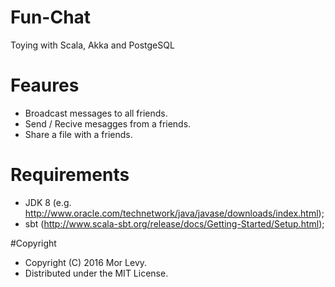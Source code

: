 # Fun-Chat
Toying with Scala, Akka and PostgeSQL

# Feaures
* Broadcast messages to all friends.
* Send / Recive mesagges from a friends.
* Share a file with a friends.

# Requirements
* JDK 8 (e.g. http://www.oracle.com/technetwork/java/javase/downloads/index.html);
* sbt (http://www.scala-sbt.org/release/docs/Getting-Started/Setup.html);

#Copyright
* Copyright (C) 2016 Mor Levy.
* Distributed under the MIT License.

